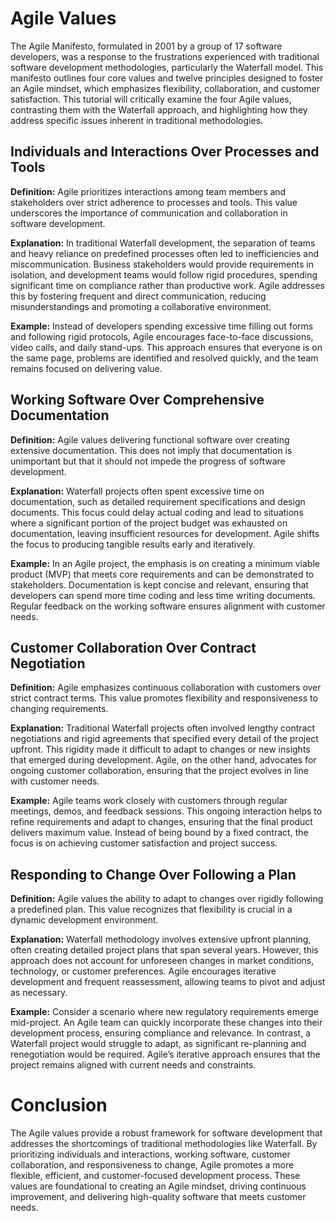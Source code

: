 # Agile Values

The Agile Manifesto, formulated in 2001 by a group of 17 software developers, was a response to the frustrations experienced with traditional software development methodologies, particularly the Waterfall model. This manifesto outlines four core values and twelve principles designed to foster an Agile mindset, which emphasizes flexibility, collaboration, and customer satisfaction. This tutorial will critically examine the four Agile values, contrasting them with the Waterfall approach, and highlighting how they address specific issues inherent in traditional methodologies.

## Individuals and Interactions Over Processes and Tools

**Definition:**
Agile prioritizes interactions among team members and stakeholders over strict adherence to processes and tools. This value underscores the importance of communication and collaboration in software development.

**Explanation:**
In traditional Waterfall development, the separation of teams and heavy reliance on predefined processes often led to inefficiencies and miscommunication. Business stakeholders would provide requirements in isolation, and development teams would follow rigid procedures, spending significant time on compliance rather than productive work. Agile addresses this by fostering frequent and direct communication, reducing misunderstandings and promoting a collaborative environment.

**Example:**
Instead of developers spending excessive time filling out forms and following rigid protocols, Agile encourages face-to-face discussions, video calls, and daily stand-ups. This approach ensures that everyone is on the same page, problems are identified and resolved quickly, and the team remains focused on delivering value.

## Working Software Over Comprehensive Documentation

**Definition:**
Agile values delivering functional software over creating extensive documentation. This does not imply that documentation is unimportant but that it should not impede the progress of software development.

**Explanation:**
Waterfall projects often spent excessive time on documentation, such as detailed requirement specifications and design documents. This focus could delay actual coding and lead to situations where a significant portion of the project budget was exhausted on documentation, leaving insufficient resources for development. Agile shifts the focus to producing tangible results early and iteratively.

**Example:**
In an Agile project, the emphasis is on creating a minimum viable product (MVP) that meets core requirements and can be demonstrated to stakeholders. Documentation is kept concise and relevant, ensuring that developers can spend more time coding and less time writing documents. Regular feedback on the working software ensures alignment with customer needs.

## Customer Collaboration Over Contract Negotiation

**Definition:**
Agile emphasizes continuous collaboration with customers over strict contract terms. This value promotes flexibility and responsiveness to changing requirements.

**Explanation:**
Traditional Waterfall projects often involved lengthy contract negotiations and rigid agreements that specified every detail of the project upfront. This rigidity made it difficult to adapt to changes or new insights that emerged during development. Agile, on the other hand, advocates for ongoing customer collaboration, ensuring that the project evolves in line with customer needs.

**Example:**
Agile teams work closely with customers through regular meetings, demos, and feedback sessions. This ongoing interaction helps to refine requirements and adapt to changes, ensuring that the final product delivers maximum value. Instead of being bound by a fixed contract, the focus is on achieving customer satisfaction and project success.

## Responding to Change Over Following a Plan

**Definition:**
Agile values the ability to adapt to changes over rigidly following a predefined plan. This value recognizes that flexibility is crucial in a dynamic development environment.

**Explanation:**
Waterfall methodology involves extensive upfront planning, often creating detailed project plans that span several years. However, this approach does not account for unforeseen changes in market conditions, technology, or customer preferences. Agile encourages iterative development and frequent reassessment, allowing teams to pivot and adjust as necessary.

**Example:**
Consider a scenario where new regulatory requirements emerge mid-project. An Agile team can quickly incorporate these changes into their development process, ensuring compliance and relevance. In contrast, a Waterfall project would struggle to adapt, as significant re-planning and renegotiation would be required. Agile’s iterative approach ensures that the project remains aligned with current needs and constraints.

# Conclusion

The Agile values provide a robust framework for software development that addresses the shortcomings of traditional methodologies like Waterfall. By prioritizing individuals and interactions, working software, customer collaboration, and responsiveness to change, Agile promotes a more flexible, efficient, and customer-focused development process. These values are foundational to creating an Agile mindset, driving continuous improvement, and delivering high-quality software that meets customer needs.